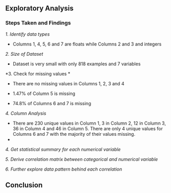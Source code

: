 ## Exploratory Analysis

### **Steps Taken and Findings**
*1. Identify data types*
  - Columns 1, 4, 5, 6 and 7 are floats while Columns 2 and 3 and integers
  
*2. Size of Dataset*
  - Dataset is very small with only 818 examples and 7 variables
  
*3. Check for missing values *

  - There are no missing values in Columns 1, 2, 3 and 4
  
  - 1.47% of Column 5 is missing
  
  - 74.8% of Columns 6 and 7 is missing
  
  
*4. Column Analysis*
  - There are 230 unique values in Column 1, 3 in Column 2, 12 in Column 3, 36 in Column 4 and 46 in Column 5. There are only 4 unique values for Columns 6 and 7       with the majority of their values missing.
  -
*4. Get statistical summary for each numerical variable*

*5. Derive correlation matrix between categorical and numerical variable*

*6. Further explore data pattern behind each correlation*




## Conclusion

